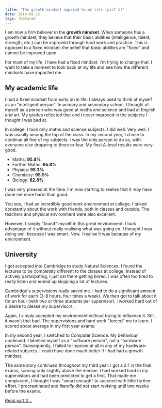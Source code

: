 ```yaml
---
title: "The growth mindset applied to my life (part 1)"
date: 2014-09-22
tags: featured
---
```


I am now a firm believer in the **growth mindset**. When someone has a growth mindset, they believe that their basic abilities (intelligence, talent, strength, etc.) can be improved through hard work and practice. This is opposed to a fixed mindset: the belief that basic abilities are "fixed" and cannot be improved upon. 

For most of my life, I have had a fixed mindset. I'm trying to change that. I want to take a moment to look back at my life and see how the different mindsets have impacted me. 


## My academic life

I had a fixed mindset from early on in life. I always used to think of myself as an "intelligent person". In primary and secondary school, I thought of myself as a person who was good at maths and science and bad at English and art. My grades reflected that and I never improved in the subjects I thought I was bad at. 

In college, I took only maths and science subjects. I did well. Very well. I was usually among the top of the class. In my second year, I chose to continue all five of my subjects. I was the only person to do so, with everyone else dropping to three or four. My final A-level results were very good. 

- Maths: **95.8%**
- Further Maths: **95.8%**
- Physics: **95.3%**
- Chemistry: **95.5%**
- Biology: **82.8%**

I was very pleased at the time. I'm now starting to realise that it may have done me more harm than good. 

You see, I had an incredibly good work environment at college. I talked constantly about the work with friends, both in classes and outside. The teachers and physical environment were also excellent. 

However, I simply "found" myself in this great environment. I took advantage of it without really realising what was going on. I thought I was doing well because I was smart. Now, I realise it was because of my environment. 

## University

I got accepted into Cambridge to study Natural Sciences. I found the lectures to be completely different to the classes at college. Instead of actively participating, I just sat there getting bored. I was often too tired to really listen and ended up skipping a lot of lectures. 

Cambridge's supervisions really saved me. I had to do a significant amount of work for each (3-8 hours, four times a week). We then got to talk about it for an hour (with two or three students per supervisor). I worked hard out of a desire to please my supervisors. 

Again, I simply accepted my environment without trying to influence it. Still, it wasn't that bad. The supervisions and hard work "forced" me to learn. I scored about average in my first year exams. 

In my second year, I switched to Computer Science. My behaviour continued. I labelled myself as a "software person", not a "hardware person". Subsequently, I failed to improve at all in any of my hardware-related subjects. I could have done much better if I had had a growth mindset. 

The same story continued throughout my third year. I got a 2:1 in the final exams, scoring only slightly above the median. I had worked hard in my supervisions and had been predicted to get a first. That made me complacent, I thought I was "smart enough" to succeed with little further effort. I procrastinated and *literally* did not start revising until two weeks before the exams. 

[Read part 2...](/the-growth-mindset-applied-to-my-life-part-2/)
